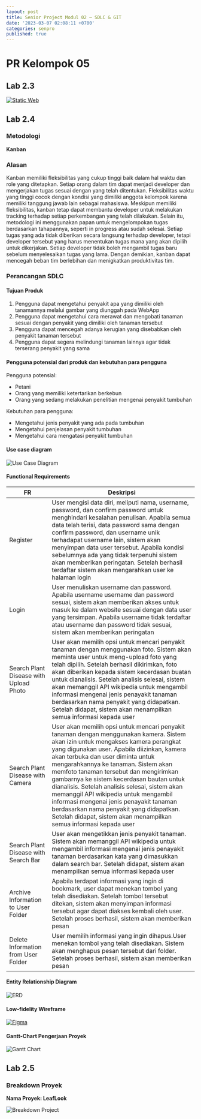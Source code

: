 ```yaml
---
layout: post
title: Senior Project Modul 02 – SDLC & GIT
date: '2023-03-07 02:08:11 +0700'
categories: senpro
published: true
---
```


# PR Kelompok 05

## Lab 2.3
[![Static Web](https://img.shields.io/badge/website-000000?style=for-the-badge&logo=About.me&logoColor=white)](https://novaldypratama.github.io/LeafLook/)

## Lab 2.4
### Metodologi
**Kanban**
### Alasan
Kanban memiliki fleksibilitas yang cukup tinggi baik dalam hal waktu dan role yang ditetapkan. Setiap orang dalam tim dapat menjadi developer dan mengerjakan tugas sesuai dengan yang telah ditentukan. Fleksibilitas waktu yang tinggi cocok dengan kondisi yang dimiliki anggota kelompok karena memiliki tanggung jawab lain sebagai mahasiswa. Meskipun memiliki fleksibilitas, kanban tetap dapat membantu developer untuk melakukan tracking terhadap setiap perkembangan yang telah dilakukan. Selain itu, metodologi ini menggunakan papan untuk mengelompokan tugas berdasarkan tahapannya, seperti in progress atau sudah selesai. Setiap tugas yang ada tidak diberikan secara langsung terhadap developer, tetapi developer tersebut yang harus menentukan tugas mana yang akan dipilih untuk dikerjakan. Setiap developer tidak boleh mengambil tugas baru sebelum menyelesaikan tugas yang lama. Dengan demikian, kanban dapat mencegah beban tim berlebihan dan menigkatkan produktivitas tim.
### Perancangan SDLC
#### Tujuan Produk
1. Pengguna dapat mengetahui penyakit apa yang dimiliki oleh tanamannya melalui gambar yang diunggah pada WebApp
2. Pengguna dapat mengetahui cara merawat dan mengobati tanaman sesuai dengan penyakit yang dimiliki oleh tanaman tersebut
3. Pengguna dapat mencegah adanya kerugian yang disebabkan oleh penyakit tanaman tersebut
4. Pengguna dapat segera melindungi tanaman lainnya agar tidak terserang penyakit yang sama

#### Pengguna potensial dari produk dan kebutuhan para pengguna
Pengguna potensial:
- Petani
- Orang yang memiliki ketertarikan berkebun
- Orang yang sedang melakukan penelitian mengenai penyakit tumbuhan

Kebutuhan para pengguna:
- Mengetahui jenis penyakit yang ada pada tumbuhan
- Mengetahui penjelasan penyakit tumbuhan
- Mengetahui cara mengatasi penyakit tumbuhan

#### Use case diagram
![Use Case Diagram](https://github.com/novaldypratama/LeafLook/tree/main/docs/img/modul02/Use-Case-Diagram.png?raw=true "Use Case Diagram")

#### Functional Requirements

| FR | Deskripsi |
| -- | --------- |
| Register | User mengisi data diri, meliputi nama, username, password, dan confirm password untuk menghindari kesalahan penulisan. Apabila semua data telah terisi, data password sama dengan confirm password, dan username unik terhadapat username lain, sistem akan menyimpan data user tersebut. Apabila kondisi sebelumnya ada yang tidak terpenuhi sistem akan memberikan peringatan. Setelah berhasil terdaftar sistem akan mengarahkan user ke halaman login |
| Login | User menuliskan username dan password. Apabila username username dan password sesuai, sistem akan memberikan akses untuk masuk ke dalam website sesuai dengan data user yang tersimpan. Apabila username tidak terdaftar atau username dan password tidak sesuai, sistem akan memberikan peringatan |
| Search Plant Disease with Upload Photo | User akan memilih opsi untuk mencari penyakit tanaman dengan menggunakan foto. Sistem akan meminta user untuk meng-upload foto yang telah dipilih. Setelah berhasil dikirimkan, foto akan diberikan kepada sistem kecerdasan buatan untuk dianalisis. Setelah analisis selesai, sistem akan memanggil API wikipedia untuk mengambil informasi mengenai jenis penayakit tanaman berdasarkan nama penyakit yang didapatkan. Setelah didapat, sistem akan menampilkan semua informasi kepada user |
| Search Plant Disease with Camera | User akan memilih opsi untuk mencari penyakit tanaman dengan menggunakan kamera. Sistem akan izin untuk mengakses kamera perangkat yang digunakan user. Apabila diizinkan, kamera akan terbuka dan user diminta untuk mengarahkannya ke tanaman. Sistem akan memfoto tanaman tersebut dan mengirimkan gambarnya ke sistem kecerdasan bautan untuk dianalisis. Setelah analisis selesai, sistem akan memanggil API wikipedia untuk mengambil informasi mengenai jenis penayakit tanaman berdasarkan nama penyakit yang didapatkan. Setelah didapat, sistem akan menampilkan semua informasi kepada user |
| Search Plant Disease with Search Bar | User akan mengetikkan jenis penyakit tanaman. Sistem akan memanggil API wikipedia untuk mengambil informasi mengenai jenis penayakit tanaman berdasarkan kata yang dimasukkan dalam search bar. Setelah didapat, sistem akan menampilkan semua informasi kepada user |
| Archive Information to User Folder | Apabila terdapat informasi yang ingin di bookmark, user dapat menekan tombol yang telah disediakan. Setelah tombol tersebut ditekan, sistem akan menyimpan informasi tersebut agar dapat diakses kembali oleh user. Setelah proses berhasil, sistem akan memberikan pesan |
| Delete Information from User Folder | User memilih informasi yang ingin dihapus.User menekan tombol yang telah disediakan. Sistem akan menghapus pesan tersebut dari folder. Setelah proses berhasil, sistem akan memberikan pesan |

#### Entity Relationship Diagram

![ERD](https://github.com/novaldypratama/LeafLook/tree/main/docs/img/modul02/ERD.png?raw=true "ERD")

#### Low-fidelity Wireframe
[![Figma](https://img.shields.io/badge/Figma-F24E1E?style=for-the-badge&logo=figma&logoColor=white)](https://www.figma.com/file/LMWuSG9XClSCS6oJPkyzhz/Low-fi-Leaflook?node-id=575%3A1414&t=dznAUuglZWRZgKOR-1)

#### Gantt-Chart Pengerjaan Proyek

![Gantt Chart](https://github.com/novaldypratama/LeafLook/tree/main/docs/img/modul02/Gantt-Chart.png?raw=true "Gantt Chart")

## Lab 2.5
### Breakdown Proyek
**Nama Proyek: LeafLook**

![Breakdown Project](https://github.com/novaldypratama/LeafLook/tree/main/docs/img/modul02/Breakdown-Project.png?raw=true "Breakdown Project")
